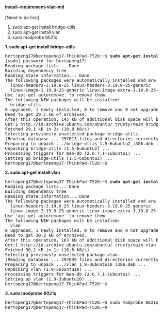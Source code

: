 ####  <b>install-requirement-vlan-md</b>

[Need to do first]

1. sudo apt-get install bridge-utils
2. sudo apt-get install vlan
3. sudo modprobe 8021q


<b>1. sudo apt-get install bridge-utils</b>
<pre>
bertopeng17@bertopeng17-ThinkPad-T520:~$ <b>sudo apt-get install bridge-utils</b>
[sudo] password for bertopeng17: 
Reading package lists... Done
Building dependency tree       
Reading state information... Done
The following packages were automatically installed and are no longer required:
  linux-headers-3.19.0-25 linux-headers-3.19.0-25-generic
  linux-image-3.19.0-25-generic linux-image-extra-3.19.0-25-generic
Use 'apt-get autoremove' to remove them.
The following NEW packages will be installed:
  bridge-utils
0 upgraded, 1 newly installed, 0 to remove and 0 not upgraded.
Need to get 29,1 kB of archives.
After this operation, 145 kB of additional disk space will be used.
Get:1 http://id.archive.ubuntu.com/ubuntu/ trusty/main bridge-utils i386 1.5-6ubuntu2 [29,1 kB]
Fetched 29,1 kB in 2s (10,8 kB/s)       
Selecting previously unselected package bridge-utils.
(Reading database ... 297613 files and directories currently installed.)
Preparing to unpack .../bridge-utils_1.5-6ubuntu2_i386.deb ...
Unpacking bridge-utils (1.5-6ubuntu2) ...
Processing triggers for man-db (2.6.7.1-1ubuntu1) ...
Setting up bridge-utils (1.5-6ubuntu2) ...
bertopeng17@bertopeng17-ThinkPad-T520:~$
</pre>

<b>2. sudo apt-get install vlan</b>

<pre>
bertopeng17@bertopeng17-ThinkPad-T520:~$ <b>sudo apt-get install vlan</b>
Reading package lists... Done
Building dependency tree       
Reading state information... Done
The following packages were automatically installed and are no longer required:
  linux-headers-3.19.0-25 linux-headers-3.19.0-25-generic
  linux-image-3.19.0-25-generic linux-image-extra-3.19.0-25-generic
Use 'apt-get autoremove' to remove them.
The following NEW packages will be installed:
  vlan
0 upgraded, 1 newly installed, 0 to remove and 0 not upgraded.
Need to get 30,2 kB of archives.
After this operation, 163 kB of additional disk space will be used.
Get:1 http://id.archive.ubuntu.com/ubuntu/ trusty/main vlan i386 1.9-3ubuntu10 [30,2 kB]
Fetched 30,2 kB in 1s (16,6 kB/s)
Selecting previously unselected package vlan.
(Reading database ... 297639 files and directories currently installed.)
Preparing to unpack .../vlan_1.9-3ubuntu10_i386.deb ...
Unpacking vlan (1.9-3ubuntu10) ...
Processing triggers for man-db (2.6.7.1-1ubuntu1) ...
Setting up vlan (1.9-3ubuntu10) ...
bertopeng17@bertopeng17-ThinkPad-T520:~$ 
</pre>

<b>3. sudo modprobe 8021q</b>

<pre>
bertopeng17@bertopeng17-ThinkPad-T520:~$ sudo modprobe 8021q
bertopeng17@bertopeng17-ThinkPad-T520:~$ 

</pre>
